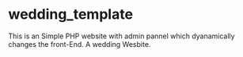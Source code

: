 # wedding_template
This is an Simple PHP website with admin pannel which dyanamically changes the front-End. A wedding Wesbite.

